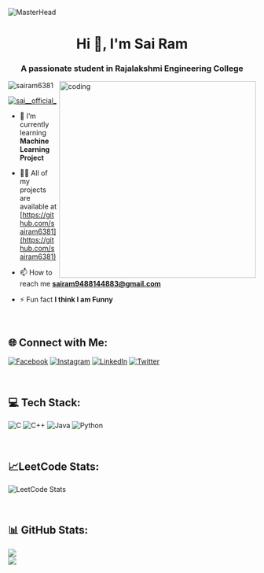 
![MasterHead](https://s4.gifyu.com/images/sai-ram.gif)

<h1 align="center">Hi 👋, I'm Sai Ram</h1>
<h3 align="center">A passionate student in Rajalakshmi Engineering College</h3>
<img align="right" alt="coding" width="400"src="https://media2.giphy.com/media/5WJ6K7XnP2K2p3VWft/giphy.gif">
<p align="left"> <img src="https://komarev.com/ghpvc/?username=sairam6381&label=Profile%20views&color=0e75b6&style=flat" alt="sairam6381" /> </p>

<p align="left"> <a href="https://twitter.com/sai__official_" target="blank"><img src="https://img.shields.io/twitter/follow/sai__official_?logo=twitter&style=for-the-badge" alt="sai__official_" /></a> </p>

- 🌱 I’m currently learning **Machine Learning Project**

- 👨‍💻 All of my projects are available at [https://github.com/sairam6381](https://github.com/sairam6381)

- 📫 How to reach me **sairam9488144883@gmail.com**

- ⚡ Fun fact **I think I am Funny**
<p><br></p>


## 🌐 Connect with Me:
[![Facebook](https://img.shields.io/badge/Facebook-%231877F2.svg?logo=Facebook&logoColor=white)](https://facebook.com/sai.ram.1460693) [![Instagram](https://img.shields.io/badge/Instagram-%23E4405F.svg?logo=Instagram&logoColor=white)](https://instagram.com/sai__official_) [![LinkedIn](https://img.shields.io/badge/LinkedIn-%230077B5.svg?logo=linkedin&logoColor=white)](https://linkedin.com/in/sai-ram-455955188) [![Twitter](https://img.shields.io/badge/Twitter-%231DA1F2.svg?logo=Twitter&logoColor=white)](https://twitter.com/sai__official_) 
<p><br></p>

## 💻 Tech Stack:
![C](https://img.shields.io/badge/c-%2300599C.svg?style=for-the-badge&logo=c&logoColor=white) ![C++](https://img.shields.io/badge/c++-%2300599C.svg?style=for-the-badge&logo=c%2B%2B&logoColor=white) ![Java](https://img.shields.io/badge/java-%23ED8B00.svg?style=for-the-badge&logo=java&logoColor=white) ![Python](https://img.shields.io/badge/python-3670A0?style=for-the-badge&logo=python&logoColor=ffdd54)


<p><br></p>

## 📈LeetCode Stats:

![LeetCode Stats](https://leetcard.jacoblin.cool/sairam6381?theme=dark&font=Quicksand)

<p><br></p>

## 📊 GitHub Stats:
![](https://github-readme-stats.vercel.app/api?username=sairam6381&theme=dark&hide_border=false&include_all_commits=true&count_private=false)<br/>
![](https://github-readme-streak-stats.herokuapp.com/?user=sairam6381&theme=dark&hide_border=false)<br/>
<!-- ![](https://github-readme-stats.vercel.app/api/top-langs/?username=sdsd&theme=dark&hide_border=false&include_all_commits=true&count_private=false&layout=compact) -->



